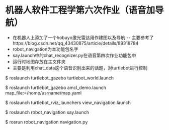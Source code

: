# 机器人软件工程学第六次作业（语音加导航）
- 在机器人上添加了一个hobuyo激光雷达用作建图以及导航
-- 主要参考了https://blog.csdn.net/qq_43430875/article/details/89318784
- robot_navigation为本功能包名字
- say.launch中的chat_recognizer.py在语音第四次作业功能包中
- 运行时地图存放在主文件夹
- 主要是利用chat_data这个语音识别出来的话题，对turtlebot进行控制


$ roslaunch turtlebot_gazebo turtlebot_world.launch

$ roslaunch turtlebot_gazebo amcl_demo.launch map_file:=/home/usrname/map.yaml

$ roslaunch turtlebot_rviz_launchers view_navigation.launch

$ roslaunch robot_navigation say.launch

$ rosrun robot_navigation navigation.py
